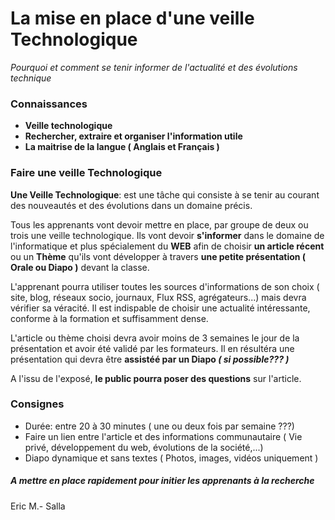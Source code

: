 # La mise en place d'une veille Technologique

_Pourquoi et comment se tenir informer de l'actualité et des évolutions technique_

### Connaissances
* __Veille technologique__
* __Rechercher, extraire et organiser l'information utile__
* __La maitrise de la langue ( Anglais et Français )__

### Faire une veille Technologique

__Une Veille Technologique__: est une tâche qui consiste à se tenir au courant des nouveautés et des évolutions dans un domaine précis.

Tous les apprenants vont devoir mettre en place, par groupe de deux ou trois une veille technologique.
Ils vont devoir __s'informer__ dans le domaine de l'informatique et plus spécialement du __WEB__ afin de choisir __un article récent__ ou un __Thème__ qu'ils vont développer à travers __une petite présentation ( Orale ou Diapo )__ devant la classe.

L'apprenant pourra utiliser toutes les sources d'informations de son choix ( site, blog, réseaux socio, journaux, Flux RSS, agrégateurs...) mais devra vérifier sa véracité. Il est indispable de choisir une actualité intéressante, conforme à la formation et suffisamment dense.

L'article ou thème choisi devra  avoir moins de 3 semaines le jour de la présentation et avoir été validé par les formateurs. Il en résultéra une présentation qui devra être __assistéé par un Diapo _( si possible??? )___

A l'issu de l'exposé, __le public pourra poser des questions__ sur l'article.

### Consignes

* Durée: entre 20 à 30 minutes ( une ou deux fois par semaine ???)
* Faire un lien entre l'article et des informations communautaire ( Vie privé, développement du web, évolutions de la société,...)
* Diapo dynamique et sans textes ( Photos, images, vidéos uniquement )

##### A mettre en place rapidement pour initier les apprenants à la recherche

Eric M.- Salla
